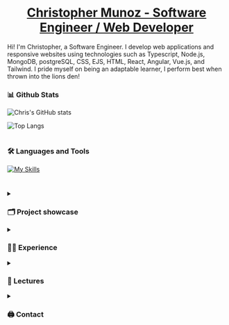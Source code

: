 # <a href="https://christophermunoz.netlify.app/" target="_blank"><div align="center">Christopher Munoz - Software Engineer / Web Developer</div></a>

<p>
Hi! I'm Christopher, a Software Engineer. I develop web applications and responsive websites using technologies such as Typescript, Node.js, MongoDB, postgreSQL, CSS, EJS, HTML, React, Angular, Vue.js, and Tailwind. I pride myself on being an adaptable learner, I perform best when thrown into the lions den!
<p>

### 📊 Github Stats

![Chris's GitHub stats](https://github-readme-stats.vercel.app/api?username=chrismunozcodes&show_icons=true&theme=gruvbox)

<!-- ![GitHub Streak](https://streak-stats.demolab.com?user=chrismunozcodes&theme=gruvbox&border_radius=4.5) -->

![Top Langs](https://github-readme-stats.vercel.app/api/top-langs/?username=chrismunozcodes&hide_progress=true)

#

### 🛠 Languages and Tools
[![My Skills](https://skillicons.dev/icons?i=vue,ts,react,javascript,docker,css,bootstrap,angular,mongodb,html,postgres,tailwind&perline=6)](https://skillicons.dev)




#
<details>
 <summary><h3>🗂 Project showcase</h3></summary>
 <a href="https://sunshine-attractions-mkbs.onrender.com/"><h1>Sunshine Attractions</h1></a>
Full-stack review application for theme parks in Florida. Allowing tourists and locals to find up-to-date information on various rides, shows, and food for Florida theme parks. Includes tools to help individuals plan their trips, find vital information to save 
time, and support their next trip to be as enjoyable as possible.

Wish list: Optimize routes based on wait time and distance using Google Maps API.
    
<a href="https://sunshine-attractions-mkbs.onrender.com/"><img src="https://i.ibb.co/x7TM83Z/0d0cb4dbf6c4eed9230adf99ffaa3faa.png" alt="0d0cb4dbf6c4eed9230adf99ffaa3faa" border="0"></a>

<a href="https://sunshine-attractions-mkbs.onrender.com/"><h1>My CV Friend</h1></a>
Web app that allows users to generate a resume at a click of a button! Using React.js and TypeScript, users can input fields to generate a downloadable CV in PDF format.

Wish list: More PDF templates, customizeable drag and drop features.
    
<a href="https://ibb.co/pd8gtVV"><img src="https://i.ibb.co/JH4Nf66/Screenshot-2024-01-25-at-9-27-26-AM.png" alt="Screenshot-2024-01-25-at-9-27-26-AM" border="0"></a></a>

 <h1>🧙 Pest Control Site</h1>
Responsive Website made for a local pest-control company. Showcasing accessability features and a working contact form. 
<a href="https://ibb.co/BjVBd9t"><img src="https://i.ibb.co/VDWTrst/zonexs-website.jpg" alt="zonexs-website" border="0"></a>

 <h1>📚 Quiz Tango</h1>
Quiz Tango is a front-end web application that I built using HTML, CSS, JavaScript, and the QuizDB API. When you enter the app, you'll be prompted to choose your quiz difficulty. After that, you can choose a category to have your knowledge be tested in! After which the quiz will start with a 60-second timer. Answer before the timer reaches 0! 

Wish list: Point tracking feature, question review screen.
<a href="https://sunshine-attractions-mkbs.onrender.com/"><img src="https://i.ibb.co/C541HP3/17d91c20ed815db72f8dd0c6eee825c8.png" alt="17d91c20ed815db72f8dd0c6eee825c8" border="0"></a>

 <h1>🧙 Git'er Done</h1>
Full-Stack Pomodoro application using MVC architecture. Built this project with a team of other developers. I was responsible for building the timer component in the back-end using Node.js and MongoDB and using the data to interact with the front-end JavaScript.
<a href="https://ibb.co/Y3dccjB"><img src="https://i.ibb.co/W6zkkKv/062979b437f5c45508130286da0633bb-1.png" alt="062979b437f5c45508130286da0633bb-1" border="0"></a>
</details>

<details>
 <summary><h3>👨‍💻 Experience</h3></summary>
 <h1>Freelance</h1>
I have successfully delivered multiple fully responsive websites to business owners in my local area. I work closely with my clients to meet tight deadlines, deliver clean code products, and also provide maintenance and hosting.
 
 <h1>100Devs</h1>
During my time at 100Devs, I had plenty of amazing opportunities, I attended a bunch of seminars that fleshed out my knowledge of programming technologies such as Github, HTML, CSS, JavaScript, Node.js, MongoDB, and React. I worked with different teams building out full-stack web applications, building relationships, and working with different people each time. Countless hours of problem-solving, building, and working with peers and clients. During my time at 100Devs, I found my first client as well, allowing me to expand my skill set.

</details>

<details>
 <summary><h3>🎤 Lectures</h3></summary>
<ul>
<div align="center">
 <h1>🧠 MVC Architecture </h1>
<a href="[https://ibb.co/RbQLqR5](https://docs.google.com/presentation/d/1BlLYh9dQpN0ufeBTGbT_1h7-qsdEOeNVhhsfoRrTTvI/edit#slide=id.g1e2c8aadcc4_0_2)"><img src="https://i.ibb.co/GsJvBBJ/edfcbb2a7568151d023c77299ba3c7aa.png" alt="dc8c06431ef8ce44acbafb1935d43fbf" border="0"></a>
 <h1> I created this presentation lecture for the aspiring software engineers that I am teaching, This presentation is open to anyone free to use, it covers the basics and benefits of MVC Architecture. </h1>
</ul>
<div align="center">
    <h3>View lecture</h3>
    <p>
        <a href="https://docs.google.com/presentation/d/1BlLYh9dQpN0ufeBTGbT_1h7-qsdEOeNVhhsfoRrTTvI/edit?usp=sharing" 
           style="
                display: inline-block;
                padding: 10px 20px;
                font-size: 16px;
                background-color: #4CAF50;
                color: white;
                text-decoration: none;
                border-radius: 5px;
                transition: background-color 0.3s;
           "
        >
            Open Lecture
        </a>
    </p>
</div>

</details>

<details>
 <summary><h3>🖨 Contact</h3></summary>
<ul>
  <li><a href="christopherm0507@gmail.com">Email</a></li> 
 <li><a href="https://www.linkedin.com/in/chrismunozcodes/">Linkedin</a></li> 
 <li><a href="https://www.twitter.com/chrismunozcodes">Twitter</a></li> 
</ul>
</details>

